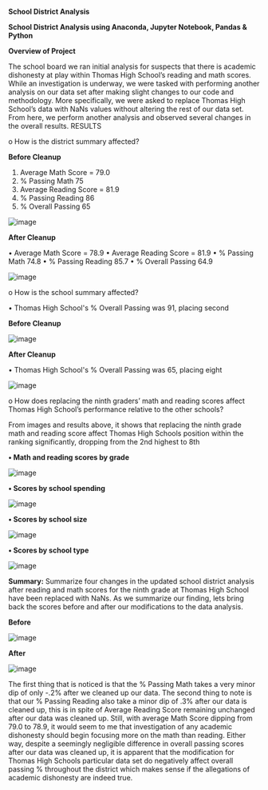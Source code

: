 **School District Analysis**

**School District Analysis using Anaconda, Jupyter Notebook, Pandas & Python**

**Overview of Project**

The school board we ran initial analysis for suspects that there is academic dishonesty at play within Thomas High School’s reading and math scores. While an investigation is underway, we were tasked with performing another analysis on our data set after making slight changes to our code and methodology. More specifically, we were asked to replace Thomas High School’s data with NaNs values without altering the rest of our data set. From here, we perform another analysis and observed several changes in the overall results.
RESULTS

o	How is the district summary affected?

**Before Cleanup**

1.	Average Math Score = 79.0
2.	% Passing Math 75
3.	Average Reading Score = 81.9
4.	% Passing Reading 86
5.	% Overall Passing 65

![image](https://user-images.githubusercontent.com/91284661/138610044-22b89816-9ed1-41cd-a13e-38832bdacd72.png)

**After Cleanup**

•	Average Math Score = 78.9
•	Average Reading Score = 81.9
•	% Passing Math 74.8
•	% Passing Reading 85.7
•	% Overall Passing 64.9
 
![image](https://user-images.githubusercontent.com/91284661/138610051-e7037a81-9b6b-4d2f-9056-817395a91c90.png)

o	How is the school summary affected?

•	Thomas High School's % Overall Passing was 91, placing second

**Before Cleanup**

![image](https://user-images.githubusercontent.com/91284661/138610071-39464096-11a1-49f4-9012-4702fcc5969a.png)

**After Cleanup**

•	Thomas High School's % Overall Passing was 65, placing eight
 
![image](https://user-images.githubusercontent.com/91284661/138610013-ae2662d3-013b-46a8-bca2-1c4366fd44fa.png)

o	How does replacing the ninth graders’ math and reading scores affect Thomas High School’s performance relative to the other schools?

From images and results above, it shows that replacing the ninth grade math and reading score affect Thomas High Schools position within the ranking significantly, dropping from the 2nd highest to 8th

**•	Math and reading scores by grade**
 
![image](https://user-images.githubusercontent.com/91284661/138610008-e1cf0459-9183-467a-91a9-7508790ed463.png)

**•	Scores by school spending**

![image](https://user-images.githubusercontent.com/91284661/138610004-a1713ed3-d874-497e-9216-84e0418fb98d.png)

**•	Scores by school size**

![image](https://user-images.githubusercontent.com/91284661/138609997-80dc14c6-0004-448e-a5b6-b90eb51bdfe8.png)

**•	Scores by school type**

![image](https://user-images.githubusercontent.com/91284661/138609984-a7ecbab0-00ec-4ea7-8c15-8b2de9c6a11d.png)

**Summary:** Summarize four changes in the updated school district analysis after reading and math scores for the ninth grade at Thomas High School have been replaced with NaNs.
As we summarize our finding, lets bring back the scores before and after our modifications to the data analysis.

**Before**

![image](https://user-images.githubusercontent.com/91284661/138609948-afeec353-b489-4089-9878-470586c1f5a7.png)

**After**

![image](https://user-images.githubusercontent.com/91284661/138609935-1755acd8-7060-4832-8f43-16bd17d1fcb5.png)

The first thing that is noticed is that the % Passing Math takes a very minor dip of only -.2% after we cleaned up our data. The second thing to note is that our % Passing Reading also take a minor dip of .3% after our data is cleaned up, this is in spite of Average Reading Score remaining unchanged after our data was cleaned up. Still, with average Math Score dipping from 79.0 to 78.9, it would seem to me that investigation of any academic dishonesty should begin focusing more on the math than reading. Either way, despite a seemingly negligible difference in overall passing scores after our data was cleaned up, it is apparent that the modification for Thomas High Schools particular data set do negatively affect overall passing % throughout the district which makes sense if the allegations of academic dishonesty are indeed true.

